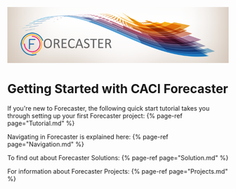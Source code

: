 ![CACI Forecaster](imgs/ForecasterSplashWide.png)
# Getting Started with CACI Forecaster

If you're new to Forecaster, the following quick start tutorial takes you through setting up your first Forecaster project:
{% page-ref page="Tutorial.md" %}

Navigating in Forecaster is explained here:
{% page-ref page="Navigation.md" %}

To find out about Forecaster Solutions:
{% page-ref page="Solution.md" %}

For information about Forecaster Projects:
{% page-ref page="Projects.md" %}

<!--
# [Reference](/reference/user-guide.md)


# [How to](/use-cases/use-cases.md)
-->
